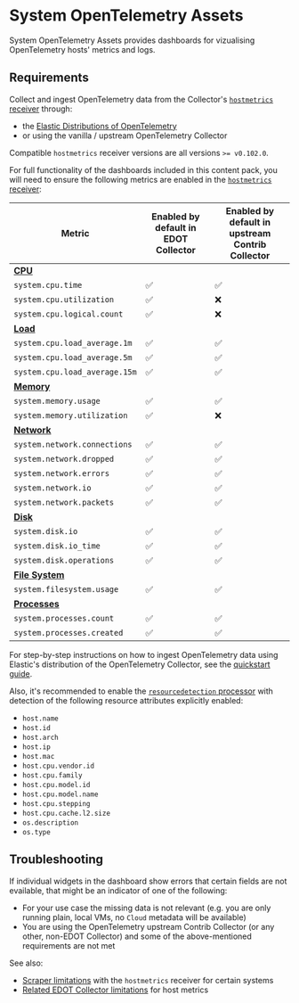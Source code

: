 # System OpenTelemetry Assets

System OpenTelemetry Assets provides dashboards for vizualising OpenTelemetry hosts' metrics and logs. 

## Requirements

Collect and ingest OpenTelemetry data from the Collector's [`hostmetrics` receiver](https://github.com/open-telemetry/opentelemetry-collector-contrib/tree/v0.127.0/receiver/hostmetricsreceiver) through:

- the [Elastic Distributions of OpenTelemetry](https://www.elastic.co/docs/reference/opentelemetry/quickstart/)
- or using the vanilla / upstream OpenTelemetry Collector

Compatible `hostmetrics` receiver versions are all versions `>= v0.102.0`.

For full functionality of the dashboards included in this content pack, you will need to ensure the following metrics are enabled in the [`hostmetrics` receiver](https://github.com/open-telemetry/opentelemetry-collector-contrib/tree/v0.127.0/receiver/hostmetricsreceiver):

| Metric | Enabled by default in EDOT Collector | Enabled by default in upstream Contrib Collector |
|---|---|---|
|**[CPU](https://github.com/open-telemetry/opentelemetry-collector-contrib/blob/v0.127.0/receiver/hostmetricsreceiver/internal/scraper/cpuscraper/documentation.md)**|||
| `system.cpu.time` | ✅ | ✅ |
| `system.cpu.utilization` | ✅ | ❌ |
| `system.cpu.logical.count` | ✅ | ❌ |
|**[Load](https://github.com/open-telemetry/opentelemetry-collector-contrib/blob/v0.127.0/receiver/hostmetricsreceiver/internal/scraper/loadscraper/documentation.md)**|||
| `system.cpu.load_average.1m` | ✅ | ✅ |
| `system.cpu.load_average.5m` | ✅ | ✅ |
| `system.cpu.load_average.15m` | ✅ | ✅ |
|**[Memory](https://github.com/open-telemetry/opentelemetry-collector-contrib/blob/v0.127.0/receiver/hostmetricsreceiver/internal/scraper/memoryscraper/documentation.md)**|||
| `system.memory.usage` | ✅ | ✅ |
| `system.memory.utilization` | ✅ | ❌ |
|**[Network](https://github.com/open-telemetry/opentelemetry-collector-contrib/blob/v0.127.0/receiver/hostmetricsreceiver/internal/scraper/networkscraper/documentation.md)**|||
| `system.network.connections` | ✅ | ✅ |
| `system.network.dropped` | ✅ | ✅ |
| `system.network.errors` | ✅ | ✅ |
| `system.network.io` | ✅ | ✅ |
| `system.network.packets` | ✅ | ✅ |
|**[Disk](https://github.com/open-telemetry/opentelemetry-collector-contrib/blob/v0.127.0/receiver/hostmetricsreceiver/internal/scraper/diskscraper/documentation.md)**|||
| `system.disk.io` | ✅ | ✅ |
| `system.disk.io_time` | ✅ | ✅ |
| `system.disk.operations` | ✅ | ✅ |
|**[File System](https://github.com/open-telemetry/opentelemetry-collector-contrib/blob/v0.127.0/receiver/hostmetricsreceiver/internal/scraper/filesystemscraper/documentation.md)**|||
| `system.filesystem.usage` | ✅ | ✅ |
|**[Processes](https://github.com/open-telemetry/opentelemetry-collector-contrib/blob/v0.127.0/receiver/hostmetricsreceiver/internal/scraper/processesscraper/documentation.md)**|||
| `system.processes.count` | ✅ | ✅ |
| `system.processes.created` | ✅ | ✅ |

For step-by-step instructions on how to ingest OpenTelemetry data using Elastic's distribution of the OpenTelemetry Collector, see the
[quickstart guide](https://www.elastic.co/docs/reference/opentelemetry/quickstart/).

Also, it's recommended to enable the [`resourcedetection` processor](https://github.com/open-telemetry/opentelemetry-collector-contrib/blob/v0.127.0/processor/resourcedetectionprocessor/README.md) with detection of the following resource attributes explicitly enabled:

- `host.name`
- `host.id`
- `host.arch`
- `host.ip`
- `host.mac`
- `host.cpu.vendor.id`
- `host.cpu.family`
- `host.cpu.model.id`
- `host.cpu.model.name`
- `host.cpu.stepping`
- `host.cpu.cache.l2.size`
- `os.description`
- `os.type`

## Troubleshooting

If individual widgets in the dashboard show errors that certain fields are not evailable, that might be an indicator of one of the following:

- For your use case the missing data is not relevant (e.g. you are only running plain, local VMs, no `Cloud` metadata will be available)
- You are using the OpenTelemetry upstream Contrib Collector (or any other, non-EDOT Collector) and some of the above-mentioned requirements are not met

See also:

- [Scraper limitations](https://github.com/open-telemetry/opentelemetry-collector-contrib/tree/v0.127.0/receiver/hostmetricsreceiver#host-metrics-receiver) with the `hostmetrics` receiver for certain systems
- [Related EDOT Collector limitations](https://www.elastic.co/docs/reference/opentelemetry/compatibility/limitations#infrastructure-and-host-metrics) for host metrics 
